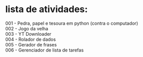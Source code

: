 # lista de atividades:

001 - Pedra, papel e tesoura em python (contra o computador)<br />
002 - Jogo da velha<br />
003 - YT Downloader<br />
004 - Rolador de dados<br />
005 - Gerador de frases<br />
006 - Gerenciador de lista de tarefas
